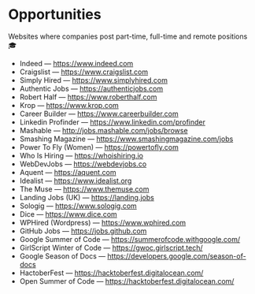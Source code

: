# Opportunities

Websites where companies post part-time, full-time and remote positions 🎓

- Indeed — https://www.indeed.com
- Craigslist — https://www.craigslist.com
- Simply Hired — https://www.simplyhired.com
- Authentic Jobs — https://authenticjobs.com
- Robert Half — https://www.roberthalf.com
- Krop — https://www.krop.com
- Career Builder — https://www.careerbuilder.com
- Linkedin Profinder — https://www.linkedin.com/profinder
- Mashable — http://jobs.mashable.com/jobs/browse
- Smashing Magazine — https://www.smashingmagazine.com/jobs
- Power To Fly (Women) — https://powertofly.com
- Who Is Hiring — https://whoishiring.io
- WebDevJobs — https://webdevjobs.co
- Aquent — https://aquent.com
- Idealist — https://www.idealist.org
- The Muse — https://www.themuse.com
- Landing Jobs (UK) — https://landing.jobs
- Sologig — https://www.sologig.com
- Dice — https://www.dice.com
- WPHired (Wordpress) — https://www.wphired.com
- GitHub Jobs — https://jobs.github.com 
- Google Summer of Code — https://summerofcode.withgoogle.com/
- GirlScript Winter of Code — https://gwoc.girlscript.tech/
- Google Season of Docs — https://developers.google.com/season-of-docs
- HactoberFest — https://hacktoberfest.digitalocean.com/
- Open Summer of Code — https://hacktoberfest.digitalocean.com/
